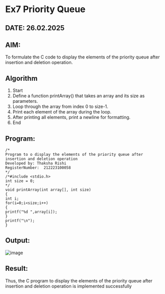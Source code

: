 # Ex7 Priority Queue
## DATE: 26.02.2025
## AIM:
To formulate the C code to display the elements of the priority queue after insertion and deletion operation.

## Algorithm 

1. Start
2. Define a function printArray() that takes an array and its size as parameters.
3. Loop through the array from index 0 to size-1.
4. Print each element of the array during the loop.
5. After printing all elements, print a newline for formatting.
6. End 

## Program:
```
/*
Program to o display the elements of the priority queue after insertion and deletion operation
Developed by: Thaksha Rishi
RegisterNumber:  212223100058
*/
/*#include <stdio.h> 
int size = 0; 
*/ 
void printArray(int array[], int size) 
{ 
int i; 
for(i=0;i<size;i++) 
{ 
printf("%d ",array[i]); 
} 
printf("\n"); 
}
```

## Output:

![image](https://github.com/user-attachments/assets/1a621021-3ad2-4b83-8605-b10809ba62a2)


## Result:
Thus, the C program to display the elements of the priority queue after insertion and deletion operation is implemented successfully
